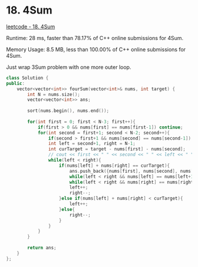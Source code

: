 # 18. 4Sum

[leetcode - 18. 4Sum](https://leetcode.com/problems/4sum/)

Runtime: 28 ms, faster than 78.17% of C++ online submissions for 4Sum.

Memory Usage: 8.5 MB, less than 100.00% of C++ online submissions for 4Sum.

Just wrap 3Sum problem with one more outer loop.

```cpp
class Solution {
public:
    vector<vector<int>> fourSum(vector<int>& nums, int target) {
        int N = nums.size();
        vector<vector<int>> ans;
        
        sort(nums.begin(), nums.end());
        
        for(int first = 0; first < N-3; first++){
            if(first > 0 && nums[first] == nums[first-1]) continue;
            for(int second = first+1; second < N-2; second++){
                if(second > first+1 && nums[second] == nums[second-1]) continue;
                int left = second+1, right = N-1;
                int curTarget = target - nums[first] - nums[second];
                // cout << first << " " << second << " " << left << " " << right << endl;
                while(left < right){
                    if(nums[left] + nums[right] == curTarget){
                        ans.push_back({nums[first], nums[second], nums[left], nums[right]});
                        while(left < right && nums[left] == nums[left+1]) left++;
                        while(left < right && nums[right] == nums[right-1]) right--;
                        left++;
                        right--;
                    }else if(nums[left] + nums[right] < curTarget){
                        left++;
                    }else{
                        right--;
                    }
                }
            }
        }
        
        return ans;
    }
};
```
